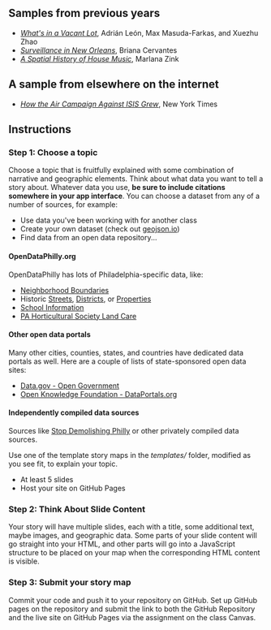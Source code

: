 ## Samples from previous years

* [_What's in a Vacant Lot_](examples/Vacant_Lots_AdrianLeon/), Adrián León, Max Masuda-Farkas, and Xuezhu Zhao
* [_Surveillance in New Orleans_](examples/NoLA_Surveillance_BrianaCervantes/), Briana Cervantes
* [_A Spatial History of House Music_](examples/House_Music_MarlanaZink/), Marlana Zink

## A sample from elsewhere on the internet

* [_How the Air Campaign Against ISIS Grew_](http://www.nytimes.com/interactive/2014/12/31/world/middleeast/isis-airstrikes-map.html), New York Times

## Instructions

### Step 1: Choose a topic

Choose a topic that is fruitfully explained with some combination of narrative and geographic elements. Think about what data you want to tell a story about. Whatever data you use, **be sure to include citations somewhere in your app interface**. You can choose a dataset from any of a number of sources, for example:

* Use data you've been working with for another class
* Create your own dataset (check out [geojson.io](https://geojson.io))
* Find data from an open data repository...

#### OpenDataPhilly.org

OpenDataPhilly has lots of Philadelphia-specific data, like:

- [Neighborhood Boundaries](https://opendataphilly.org/dataset/philadelphia-neighborhoods)
- Historic [Streets](https://opendataphilly.org/dataset/historic-streets), [Districts](https://opendataphilly.org/dataset/philadelphia-registered-historic-districts), or [Properties](https://opendataphilly.org/dataset/philadelphia-registered-historic-sites)
- [School Information](https://opendataphilly.org/dataset/school-information-data)
- [PA Horticultural Society Land Care](https://opendataphilly.org/dataset/land-care)

#### Other open data portals

Many other cities, counties, states, and countries have dedicated data portals as well. Here are a couple of lists of state-sponsored open data sites:

- [Data.gov - Open Government](https://data.gov/open-gov/)
- [Open Knowledge Foundation - DataPortals.org](https://dataportals.org/)

#### Independently compiled data sources

Sources like [Stop Demolishing Philly](https://www.stopdemolishingphilly.com/map/) or other privately compiled data sources.


Use one of the template story maps in the _templates/_ folder, modified as you see fit, to explain your topic.

* At least 5 slides
* Host your site on GitHub Pages

### Step 2: Think About Slide Content

Your story will have multiple slides, each with a title, some additional text, maybe images, and geographic data. Some parts of your slide content will go straight into your HTML, and other parts will go into a JavaScript structure to be placed on your map when the corresponding HTML content is visible.

### Step 3: Submit your story map

Commit your code and push it to your repository on GitHub. Set up GitHub pages on the repository and submit the link to both the GitHub Repository and the live site on GitHub Pages via the assignment on the class Canvas.